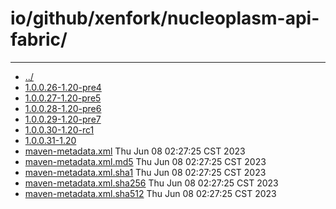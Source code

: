 # io/github/xenfork/nucleoplasm-api-fabric/

---
- [../](../index.md)
- [1.0.0.26-1.20-pre4](1.0.0.26-1.20-pre4/index.md)
- [1.0.0.27-1.20-pre5](1.0.0.27-1.20-pre5/index.md)
- [1.0.0.28-1.20-pre6](1.0.0.28-1.20-pre6/index.md)
- [1.0.0.29-1.20-pre7](1.0.0.29-1.20-pre7/index.md)
- [1.0.0.30-1.20-rc1](1.0.0.30-1.20-rc1/index.md)
- [1.0.0.31-1.20](1.0.0.31-1.20/index.md)
- [maven-metadata.xml](maven-metadata.xml) Thu Jun 08 02:27:25 CST 2023
- [maven-metadata.xml.md5](maven-metadata.xml.md5) Thu Jun 08 02:27:25 CST 2023
- [maven-metadata.xml.sha1](maven-metadata.xml.sha1) Thu Jun 08 02:27:25 CST 2023
- [maven-metadata.xml.sha256](maven-metadata.xml.sha256) Thu Jun 08 02:27:25 CST 2023
- [maven-metadata.xml.sha512](maven-metadata.xml.sha512) Thu Jun 08 02:27:25 CST 2023

